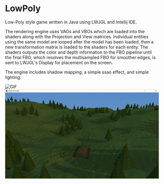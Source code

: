 # LowPoly
Low-Poly style game written in Java using LWJGL and Intellij IDE.

The rendering engine uses VAOs and VBOs which are loaded into the shaders along with the Projection and View matrices. Individual entities using the same model are looped after the model has been loaded, then a new transformation matrix is loaded to the shaders for each entity. The shaders outputs the color and depth information to the FBO pipeline until the final FBO, which resolves the multisampled FBO for smoother edges, is sent to LWJGL's Display for placement on the screen.

The engine includes shadow mapping, a simple ssao effect, and simple lighting.

![GIF](https://thumbs.gfycat.com/SecondTartAlaskankleekai-size_restricted.gif)
![In-Game Screenshot](https://github.com/ninthworld/LowPoly/blob/master/screenshots/screenshot1.png)
